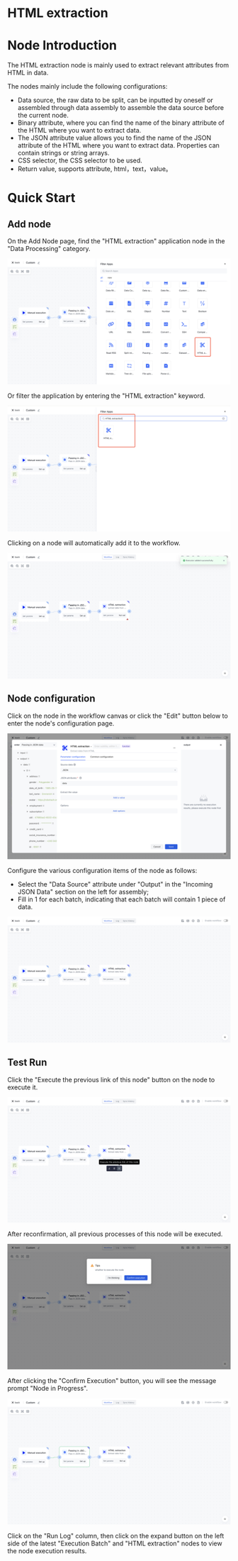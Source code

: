 # HTML extraction

# Node Introduction

The HTML extraction node is mainly used to extract relevant attributes from HTML in data.

The nodes mainly include the following configurations:

- Data source, the raw data to be split, can be inputted by oneself or assembled through data assembly to assemble the data source before the current node.
- Binary attribute, where you can find the name of the binary attribute of the HTML where you want to extract data.
- The JSON attribute value allows you to find the name of the JSON attribute of the HTML where you want to extract data. Properties can contain strings or string arrays.
- CSS selector, the CSS selector to be used.
- Return value, supports attribute, html，text，value。

# Quick Start

## Add node

On the Add Node page, find the "HTML extraction" application node in the "Data Processing" category.

![](../static/KPMWbqJElomBDoxziOucqKLXnKb.png)

Or filter the application by entering the "HTML extraction" keyword.

![](../static/B8zfbx4rboZzONx5QVnc0PnOnZg.png)

Clicking on a node will automatically add it to the workflow.

![](../static/Sb4cbcbnBoRs3VxBJUKc0zP7nWd.png)

## Node configuration

Click on the node in the workflow canvas or click the "Edit" button below to enter the node's configuration page.

![](../static/Iq0FbKYtCoLyhNxxQV0cFcaAnFg.png)

Configure the various configuration items of the node as follows:

- Select the "Data Source" attribute under "Output" in the "Incoming JSON Data" section on the left for assembly;
- Fill in 1 for each batch, indicating that each batch will contain 1 piece of data.

![](../static/CTEhbiUkaoh8etxiAO9cnTQcntb.png)

## Test Run

Click the "Execute the previous link of this node" button on the node to execute it.

![](../static/IBCNbKUiDoXXyexA4Vkc2FEPnnc.png)

After reconfirmation, all previous processes of this node will be executed.

![](../static/NgMUbeKm9ooOQ0xiyf6cwbDPnog.png)

After clicking the "Confirm Execution" button, you will see the message prompt "Node in Progress".

![](../static/QS61bC1PKoyo4BxMrJgcfN3DnbN.png)

Click on the "Run Log" column, then click on the expand button on the left side of the latest "Execution Batch" and "HTML extraction" nodes to view the node execution results.

